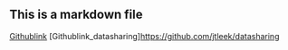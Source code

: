 ## This is a markdown file

[Githublink](https://github.com/SwethaNandyala/datasciencecoursera.git)
[Githublink_datasharing]https://github.com/jtleek/datasharing
